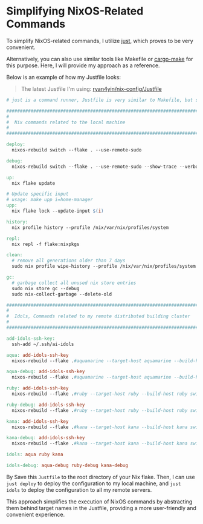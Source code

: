 # Simplifying NixOS-Related Commands

To simplify NixOS-related commands, I utilize [just](https://github.com/casey/just), which proves to be very convenient.

Alternatively, you can also use similar tools like Makefile or [cargo-make](https://github.com/sagiegurari/cargo-make) for this purpose. Here, I will provide my approach as a reference.

Below is an example of how my Justfile looks:

> The latest Justfile I'm using: [ryan4yin/nix-config/Justfile](https://github.com/ryan4yin/nix-config/blob/main/Justfile)

```Makefile
# just is a command runner, Justfile is very similar to Makefile, but simpler.

############################################################################
#
#  Nix commands related to the local machine
#
############################################################################

deploy:
  nixos-rebuild switch --flake . --use-remote-sudo

debug:
  nixos-rebuild switch --flake . --use-remote-sudo --show-trace --verbose

up:
  nix flake update

# Update specific input
# usage: make upp i=home-manager
upp:
  nix flake lock --update-input $(i)

history:
  nix profile history --profile /nix/var/nix/profiles/system

repl:
  nix repl -f flake:nixpkgs

clean:
  # remove all generations older than 7 days
  sudo nix profile wipe-history --profile /nix/var/nix/profiles/system  --older-than 7d

gc:
  # garbage collect all unused nix store entries
  sudo nix store gc --debug
  sudo nix-collect-garbage --delete-old

############################################################################
#
#  Idols, Commands related to my remote distributed building cluster
#
############################################################################

add-idols-ssh-key:
  ssh-add ~/.ssh/ai-idols

aqua: add-idols-ssh-key
  nixos-rebuild --flake .#aquamarine --target-host aquamarine --build-host aquamarine switch --use-remote-sudo

aqua-debug: add-idols-ssh-key
  nixos-rebuild --flake .#aquamarine --target-host aquamarine --build-host aquamarine switch --use-remote-sudo --show-trace --verbose

ruby: add-idols-ssh-key
  nixos-rebuild --flake .#ruby --target-host ruby --build-host ruby switch --use-remote-sudo

ruby-debug: add-idols-ssh-key
  nixos-rebuild --flake .#ruby --target-host ruby --build-host ruby switch --use-remote-sudo --show-trace --verbose

kana: add-idols-ssh-key
  nixos-rebuild --flake .#kana --target-host kana --build-host kana switch --use-remote-sudo

kana-debug: add-idols-ssh-key
  nixos-rebuild --flake .#kana --target-host kana --build-host kana switch --use-remote-sudo --show-trace --verbose

idols: aqua ruby kana

idols-debug: aqua-debug ruby-debug kana-debug
```


By Save this `Justfile` to the root directory of your Nix flake. Then, I can use `just deploy` to deploy the configuration to my local machine, and `just idols` to deploy the configuration to all my remote servers.

This approach simplifies the execution of NixOS commands by abstracting them behind target names in the Justfile, providing a more user-friendly and convenient experience.
